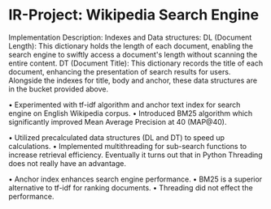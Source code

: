 # IR-Project: Wikipedia Search Engine 
Implementation Description:
Indexes and Data structures:
DL (Document Length): This dictionary holds the length of each document, enabling the 
search engine to swiftly access a document's length without scanning the entire content.
DT (Document Title): This dictionary records the title of each document, enhancing the 
presentation of search results for users.
Alongside the indexes for title, body and anchor, these data structures are in the bucket
provided above.

• Experimented with tf-idf algorithm and anchor text index for search engine 
on English Wikipedia corpus.
• Introduced BM25 algorithm which significantly improved Mean Average 
Precision at 40 (MAP@40).

• Utilized precalculated data structures (DL and DT) to speed up calculations.
• Implemented multithreading for sub-search functions to increase retrieval 
efficiency. Eventually it turns out that in Python Threading does not really 
have an advantage.

• Anchor index enhances search engine performance.
• BM25 is a superior alternative to tf-idf for ranking documents.
• Threading did not effect the performance.
